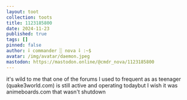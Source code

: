 ```yaml
---
layout: toot
collection: toots
title: 1123185800
date: 2024-11-23
published: true
tags: []
pinned: false
author: ⸸ commander ░ nova ⸸ :~$
avatar: /img/avatar/daemon.jpeg
mastodon: https://mastodon.online/@cmdr_nova/1123185800
---
```


it's wild to me that one of the forums I used to frequent as as teenager (quake3world.com) is still active and operating todaybut I wish it was animeboards.com that wasn't shutdown
